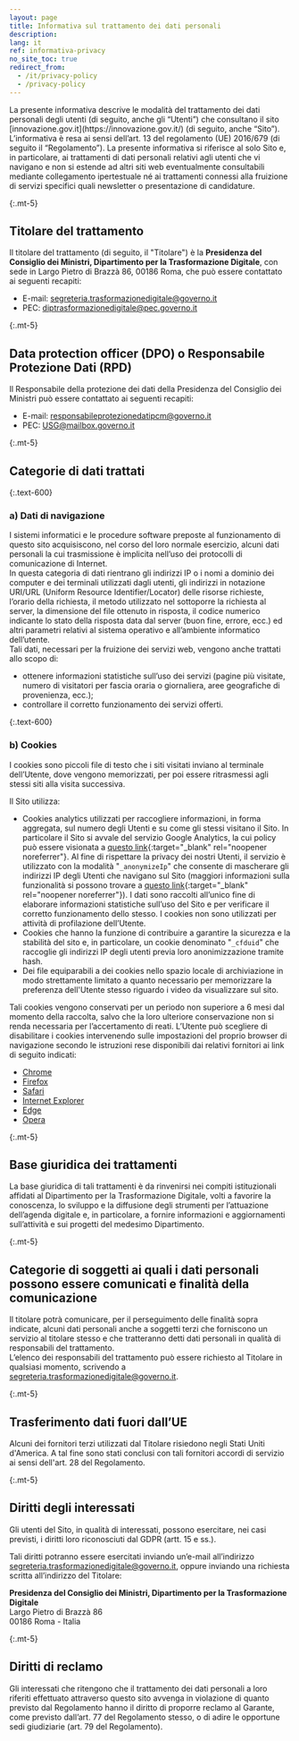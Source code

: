 ```yaml
---
layout: page
title: Informativa sul trattamento dei dati personali
description:
lang: it
ref: informativa-privacy
no_site_toc: true
redirect_from:
  - /it/privacy-policy
  - /privacy-policy
---
```


<div class="my-5 small max-w-40" markdown="1">
La presente informativa descrive le modalità del trattamento dei dati personali degli utenti (di seguito, anche gli “Utenti”) che consultano il sito [innovazione.gov.it](https://innovazione.gov.it/) (di seguito, anche “Sito”).  
L’informativa è resa ai sensi dell’art. 13 del regolamento (UE) 2016/679 (di seguito il “Regolamento”).  
La presente informativa si riferisce al solo Sito e, in particolare, ai trattamenti di dati personali relativi agli utenti che vi navigano e non si estende ad altri siti web eventualmente consultabili mediante collegamento ipertestuale né ai trattamenti connessi alla fruizione di servizi specifici quali newsletter o presentazione di candidature.

{:.mt-5}
## Titolare del trattamento

Il titolare del trattamento (di seguito, il "Titolare") è la **Presidenza del Consiglio dei Ministri, Dipartimento per la Trasformazione Digitale**, con sede in Largo Pietro di Brazzà 86, 00186 Roma, che può essere contattato ai seguenti recapiti:

* E-mail: [segreteria.trasformazionedigitale@governo.it](mailto:segreteria.trasformazionedigitale@governo.it)
* PEC: [diptrasformazionedigitale@pec.governo.it](mailto:diptrasformazionedigitale@pec.governo.it)

{:.mt-5}
## Data protection officer (DPO) o Responsabile Protezione Dati (RPD)

Il Responsabile della protezione dei dati della Presidenza del Consiglio dei Ministri può essere contattato ai seguenti recapiti:

* E-mail: [responsabileprotezionedatipcm@governo.it](mailto:responsabileprotezionedatipcm@governo.it)
* PEC: [USG@mailbox.governo.it](mailto:USG@mailbox.governo.it)

{:.mt-5}
## Categorie di dati trattati

{:.text-600}
### a) Dati di navigazione

I sistemi informatici e le procedure software preposte al funzionamento di questo sito acquisiscono, nel corso del loro normale esercizio, alcuni dati personali la cui trasmissione è implicita nell’uso dei protocolli di comunicazione di Internet.  
In questa categoria di dati rientrano gli indirizzi IP o i nomi a dominio dei computer e dei terminali utilizzati dagli utenti, gli indirizzi in notazione URI/URL (Uniform Resource Identifier/Locator) delle risorse richieste, l’orario della richiesta, il metodo utilizzato nel sottoporre la richiesta al server, la dimensione del file ottenuto in risposta, il codice numerico indicante lo stato della risposta data dal server (buon fine, errore, ecc.) ed altri parametri relativi al sistema operativo e all’ambiente informatico dell’utente.  
Tali dati, necessari per la fruizione dei servizi web, vengono anche trattati allo scopo di:

* ottenere informazioni statistiche sull’uso dei servizi (pagine più visitate, numero di visitatori per fascia oraria o giornaliera, aree geografiche di provenienza, ecc.);
* controllare il corretto funzionamento dei servizi offerti.

{:.text-600}
### b) Cookies

I cookies sono piccoli file di testo che i siti visitati inviano al terminale dell’Utente, dove vengono memorizzati, per poi essere ritrasmessi agli stessi siti alla visita successiva.

Il Sito utilizza:

* Cookies analytics utilizzati per raccogliere informazioni, in forma aggregata, sul numero degli Utenti e su come gli stessi visitano il Sito. In particolare il Sito si avvale del servizio Google Analytics, la cui policy può essere visionata a [questo link](https://developers.google.com/analytics/devguides/collection/analyticsjs/cookie-usage){:target="_blank" rel="noopener noreferrer"}. Al fine di rispettare la privacy dei nostri Utenti, il servizio è utilizzato con la modalità "`_anonymizeIp`" che consente di mascherare gli indirizzi IP degli Utenti che navigano sul Sito (maggiori informazioni sulla funzionalità si possono trovare a [questo link](https://support.google.com/analytics/answer/2763052?hl=it){:target="_blank" rel="noopener noreferrer"}). I dati sono raccolti all’unico fine di elaborare informazioni statistiche sull’uso del Sito e per verificare il corretto funzionamento dello stesso. I cookies non sono utilizzati per attività di profilazione dell’Utente.
* Cookies che hanno la funzione di contribuire a garantire la sicurezza e la stabilità del sito e, in particolare, un cookie denominato "`_cfduid`" che raccoglie gli indirizzi IP degli utenti previa loro anonimizzazione tramite hash.
* Dei file equiparabili a dei cookies nello spazio locale di archiviazione in modo strettamente limitato a quanto necessario per memorizzare la preferenza dell'Utente stesso riguardo i video da visualizzare sul sito.

Tali cookies vengono conservati per un periodo non superiore a 6 mesi dal momento della raccolta, salvo che la loro ulteriore conservazione non si renda necessaria per l’accertamento di reati. L’Utente può scegliere di disabilitare i cookies intervenendo sulle impostazioni del proprio browser di navigazione secondo le istruzioni rese disponibili dai relativi fornitori ai link di seguito indicati:

* [Chrome](https://support.google.com/chrome/answer/95647?co=GENIE.Platform%3DDesktop&hl=it)
* [Firefox](https://support.mozilla.org/it/kb/protezione-antitracciamento-avanzata-firefox-desktop?redirectlocale=it&redirectslug=Attivare+e+disattivare+i+cookie)
* [Safari](https://support.apple.com/guide/safari/manage-cookies-and-website-data-sfri11471/mac)
* [Internet Explorer](https://support.microsoft.com/it-it/help/17442/windows-internet-explorer-delete-manage-cookies)
* [Edge](https://support.microsoft.com/it-it/help/4027947/microsoft-edge-delete-cookies)
* [Opera](https://help.opera.com/en/latest/web-preferences/#cookies)

{:.mt-5}
## Base giuridica dei trattamenti

La base giuridica di tali trattamenti è da rinvenirsi nei compiti istituzionali affidati al Dipartimento per la Trasformazione Digitale, volti a favorire la conoscenza, lo sviluppo e la diffusione degli strumenti per l’attuazione dell’agenda digitale e, in particolare, a fornire informazioni e aggiornamenti sull’attività e sui progetti del medesimo Dipartimento.

{:.mt-5}
## Categorie di soggetti ai quali i dati personali possono essere comunicati e finalità della comunicazione

Il titolare potrà comunicare, per il perseguimento delle finalità sopra indicate, alcuni dati personali anche a soggetti terzi che forniscono un servizio al titolare stesso e che tratteranno detti dati personali in qualità di responsabili del trattamento.  
L’elenco dei responsabili del trattamento può essere richiesto al Titolare in qualsiasi momento, scrivendo a [segreteria.trasformazionedigitale@governo.it](mailto:segreteria.trasformazionedigitale@governo.it).

{:.mt-5}
## Trasferimento dati fuori dall’UE

Alcuni dei fornitori terzi utilizzati dal Titolare risiedono negli Stati Uniti d'America. A tal fine sono stati conclusi con tali fornitori accordi di servizio ai sensi dell'art. 28 del Regolamento.

{:.mt-5}
## Diritti degli interessati

Gli utenti del Sito, in qualità di interessati, possono esercitare, nei casi previsti, i diritti loro riconosciuti dal GDPR (artt. 15 e ss.).

Tali diritti potranno essere esercitati inviando un’e-mail all’indirizzo [segreteria.trasformazionedigitale@governo.it](mailto:segreteria.trasformazionedigitale@governo.it), oppure inviando una richiesta scritta all’indirizzo del Titolare:

**Presidenza del Consiglio dei Ministri, Dipartimento per la Trasformazione Digitale**  
Largo Pietro di Brazzà 86  
00186 Roma - Italia  

{:.mt-5}
## Diritti di reclamo

Gli interessati che ritengono che il trattamento dei dati personali a loro riferiti effettuato attraverso questo sito avvenga in violazione di quanto previsto dal Regolamento hanno il diritto di proporre reclamo al Garante, come previsto dall’art. 77 del Regolamento stesso, o di adire le opportune sedi giudiziarie (art. 79 del Regolamento).
</div>
